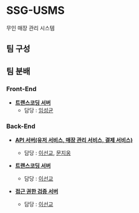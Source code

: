 # SSG-USMS
무인 매장 관리 시스템


## 팀 구성




## 팀 분배
### Front-End

- **[트랜스코딩 서버]()**
  - 담당 : [임성균]()


### Back-End

- **[API 서버(유저 서비스, 매장 관리 서비스, 결제 서비스)](https://github.com/kyo705/SSG-USMS-business-service-server)**
  - 담당 : [이선교](https://github.com/kyo705), [문지웅](https://github.com/aksenaksen)

- **[트랜스코딩 서버](https://github.com/kyo705/SSG-USMS-transcoding-server)**
  - 담당 : [이선교](https://github.com/kyo705)
 
- **[접근 권한 검증 서버]()**
  - 담당 : [이선교](https://github.com/kyo705)
